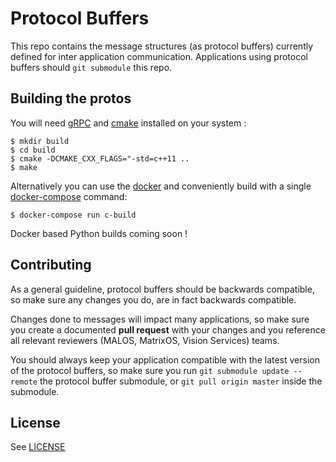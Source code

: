 # Protocol Buffers
This repo contains the message structures (as protocol buffers) currently defined for inter application communication. Applications using protocol buffers should `git submodule` this repo. 

## Building the protos
You will need [gRPC](http://www.grpc.io/) and [cmake](https://cmake.org/) installed on your 
system :
```
$ mkdir build
$ cd build 
$ cmake -DCMAKE_CXX_FLAGS="-std=c++11 ..
$ make
```

Alternatively you can use the [docker](https://www.docker.com/) and conveniently build
with a single [docker-compose](https://docs.docker.com/compose/) command:
```
$ docker-compose run c-build
```

Docker based Python builds coming soon !

## Contributing
As a general guideline, protocol buffers should be backwards compatible, so make sure any changes you do, are in fact backwards compatible. 

Changes done to messages will impact many applications, so make sure you create a documented **pull request** with your changes and you reference all relevant reviewers (MALOS, MatrixOS, Vision Services) teams.   

You should always keep your application compatible with the latest version of the protocol buffers, so make sure you run `git submodule update --remote` the protocol buffer submodule, or `git pull origin master` inside the submodule.  

## License
See [LICENSE](./LICENSE)
